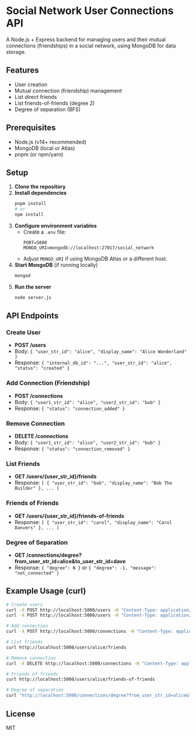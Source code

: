 # Social Network User Connections API

A Node.js + Express backend for managing users and their mutual connections (friendships) in a social network, using MongoDB for data storage.

## Features
- User creation
- Mutual connection (friendship) management
- List direct friends
- List friends-of-friends (degree 2)
- Degree of separation (BFS)

## Prerequisites
- Node.js (v14+ recommended)
- MongoDB (local or Atlas)
- pnpm (or npm/yarn)

## Setup
1. **Clone the repository**
2. **Install dependencies**
   ```sh
   pnpm install
   # or
   npm install
   ```
3. **Configure environment variables**
   - Create a `.env` file:
     ```
     PORT=5000
     MONGO_URI=mongodb://localhost:27017/social_network
     ```
   - Adjust `MONGO_URI` if using MongoDB Atlas or a different host.
4. **Start MongoDB** (if running locally)
   ```sh
   mongod
   ```
5. **Run the server**
   ```sh
   node server.js
   ```

## API Endpoints

### Create User
- **POST /users**
- Body: `{ "user_str_id": "alice", "display_name": "Alice Wonderland" }`
- Response: `{ "internal_db_id": "...", "user_str_id": "alice", "status": "created" }`

### Add Connection (Friendship)
- **POST /connections**
- Body: `{ "user1_str_id": "alice", "user2_str_id": "bob" }`
- Response: `{ "status": "connection_added" }`

### Remove Connection
- **DELETE /connections**
- Body: `{ "user1_str_id": "alice", "user2_str_id": "bob" }`
- Response: `{ "status": "connection_removed" }`

### List Friends
- **GET /users/{user_str_id}/friends**
- Response: `[ { "user_str_id": "bob", "display_name": "Bob The Builder" }, ... ]`

### Friends of Friends
- **GET /users/{user_str_id}/friends-of-friends**
- Response: `[ { "user_str_id": "carol", "display_name": "Carol Danvers" }, ... ]`

### Degree of Separation
- **GET /connections/degree?from_user_str_id=alice&to_user_str_id=dave**
- Response: `{ "degree": N }` or `{ "degree": -1, "message": "not_connected" }`

## Example Usage (curl)
```sh
# Create users
curl -X POST http://localhost:5000/users -H "Content-Type: application/json" -d '{"user_str_id": "alice", "display_name": "Alice Wonderland"}'
curl -X POST http://localhost:5000/users -H "Content-Type: application/json" -d '{"user_str_id": "bob", "display_name": "Bob The Builder"}'

# Add connection
curl -X POST http://localhost:5000/connections -H "Content-Type: application/json" -d '{"user1_str_id": "alice", "user2_str_id": "bob"}'

# List friends
curl http://localhost:5000/users/alice/friends

# Remove connection
curl -X DELETE http://localhost:5000/connections -H "Content-Type: application/json" -d '{"user1_str_id": "alice", "user2_str_id": "bob"}'

# Friends of friends
curl http://localhost:5000/users/alice/friends-of-friends

# Degree of separation
curl "http://localhost:5000/connections/degree?from_user_str_id=alice&to_user_str_id=bob"
```

## License
MIT
